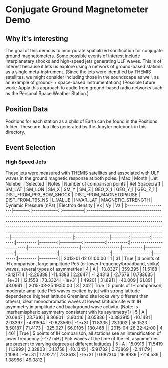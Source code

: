 # Conjugate Ground Magnetometer Demo

## Why it's interesting
The goal of this demo is to incorporate spatialized sonification for conjugate ground magnetometers. Some possible events of interest include interplanetary shocks and high-speed jets generating ULF waves. This is of interest because it lets us explore using a network of ground-based stations as a single meta-instrument. (Since the jets were identified by THEMIS satellites, we might consider including those in the soundscape as well, as an example of ground- + space-based instrumentation.)
(Possible future work: Apply this approach to audio from ground-based radio networks such as the Personal Space Weather Station.)


## Position Data
Positions for each station as a child of Earth can be found in the Positions folder. These are .lua files generated by the Jupyter notebook in this directory. 

## Event Selection
### High Speed Jets
These jets were measured with THEMIS satellites and associated with ULF waves in the ground magnetic response at both poles.
| Max                 |   Month |   Jet Number | Selected   | Notes                                                                                                                                                                                                                                                                                                                                                          |   Number of comparison points | Ref Spacecraft   |   SM_LAT |   SM_LON |     SM_X |      SM_Y |     SM_Z |    GEO_X_1 |   GEO_Y_1 |   GEO_Z_1 |   DIST_FROM_P93_BOW_SHOCK |   DIST_FROM_MAGNETOPAUSE |   DIST_FROM_T95_NS |   L_VALUE |   INVAR_LAT |   MAGNETIC_STRENGTH |   Dynamic Pressure (nPa) |   Electron density |       Vx |       Vy |       Vz |
|:--------------------|--------:|-------------:|:-----------|:---------------------------------------------------------------------------------------------------------------------------------------------------------------------------------------------------------------------------------------------------------------------------------------------------------------------------------------------------------------|------------------------------:|:-----------------|---------:|---------:|---------:|----------:|---------:|-----------:|----------:|----------:|--------------------------:|-------------------------:|-------------------:|----------:|------------:|--------------------:|-------------------------:|-------------------:|---------:|---------:|---------:|
| 2013-01-12 01:00:00 |       1 |           31 | True       | 4 points of IH comparison, large amplitude Pc5 (or lower frequency/broadband, spiky) waves, several types of asymmetries                                                                                                                                                                                                                                       |                             4 | A                | -10.8327 | 359.395  | 11.5168  | -0.121714 | -2.20388 | -11.4383   |   2.2647  |  -1.24313 |                  -2.7576  |                 0.783635 |             -1e+31 |   12.1558 |     73.3324 |             -1e+31  |                 1.49201  |            31.8911 |  -40.009 | 61.891   |  43.0941 |
| 2015-03-25 19:50:00 |       3 |          242 | True       | 5 points of IH comparison, moderate amplitude Pc5 waves excited by jet with strong latitude dependence (highest latitude Greenland site looks very different than others), clear monochromatic waves at lowest latitude site with IH asymmetry in amplitude and background wave activity. (Note: Is interhemispheric asymmetry consistent with its asymmetry?) |                             5 | A                |  20.6847 |  23.7616 |  8.86801 |  3.90416  |  3.65836 |  -0.383915 | -10.1481  |   2.03397 |                  -4.61594 |                -0.623569 |             -1e+31 |   11.8335 |     73.1002 |             55.1523 |                 8.50187  |            71.4173 | -325.027 | 66.0105  | 180.468  |
| 2015-04-26 22:42:00 |       4 |          461 | True       | 5 points of IH comparison, all stations see an intensification of lower frequency (~1-2 mHz) Pc5 waves at the time of the jet, asymmetries are present to varying degrees at different latitudes                                                                                                                                                               |                             5 | A                |  15.0916 |  11.5419 | 11.3999  |  2.32803  |  3.13758 | -10.1345   |  -5.91732 |   2.73869 |                  -2.41179 |                 1.1083   |             -1e+31 |   12.9272 |     73.8513 |             -1e+31  |                 0.687314 |            16.9936 | -214.539 |  1.38966 |  49.0812 |
